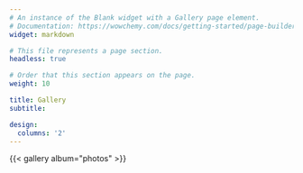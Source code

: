 ```yaml
---
# An instance of the Blank widget with a Gallery page element.
# Documentation: https://wowchemy.com/docs/getting-started/page-builder/
widget: markdown

# This file represents a page section.
headless: true

# Order that this section appears on the page.
weight: 10

title: Gallery
subtitle:

design:
  columns: '2'
---
```


{{< gallery album="photos" >}}
